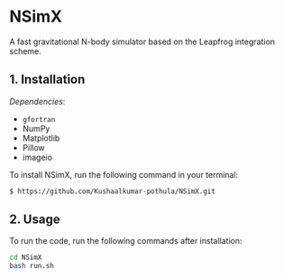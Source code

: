 # NSimX
A fast gravitational N-body simulator based on the Leapfrog integration scheme.

## 1. Installation
*Dependencies*:
- ```gfortran``` 
- NumPy
- Matplotlib
- Pillow
- imageio


To install NSimX, run the following command in your terminal:
```bash
$ https://github.com/Kushaalkumar-pothula/NSimX.git
```

## 2. Usage
To run the code, run the following commands after installation:
```bash
cd NSimX
bash run.sh
```
